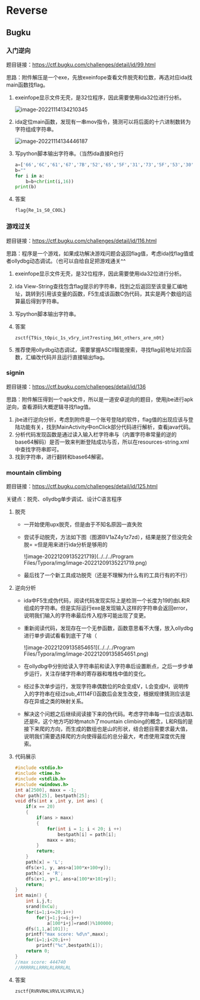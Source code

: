 # Reverse

## Bugku

### 入门逆向

题目链接：https://ctf.bugku.com/challenges/detail/id/99.html

思路：附件解压是一个exe，先放exeinfope查看文件脱壳和位数，再选对应ida找main函数找flag。

1. exeinfope显示文件无壳，是32位程序，因此需要使用ida32位进行分析。

   ![image-20221114134210345](C:\Users\35947\AppData\Roaming\Typora\typora-user-images\image-20221114134210345.png)

2. ida定位main函数，发现有一串mov指令，猜测可以将后面的十六进制数转为字符组成字符串。

   ![image-20221114134446187](C:\Users\35947\AppData\Roaming\Typora\typora-user-images\image-20221114134446187.png)

3. 写python脚本输出字符串。（当然ida直接R也行

   ```python
   a=['66','6C','61','67','7B','52','65','5F','31','73','5F','53','30','5F','43','30','4F','4C','7D']
   b=""
   for i in a:
       b=b+chr(int(i,16))
   print(b)
   ```

4. 答案

   ```
   flag{Re_1s_S0_C0OL}
   ```


### 游戏过关

题目链接：https://ctf.bugku.com/challenges/detail/id/116.html

思路：程序是一个游戏，如果成功解决游戏问题会返回flag值，考虑ida找flag值或者ollydbg动态调试。（也可以自给自足把游戏通关^^

1. exeinfope显示文件无壳，是32位程序，因此需要使用ida32位进行分析。

2. ida View-String查找包含flag提示的字符串，找到之后返回至该变量汇编地址，跳转到引用该变量的函数，F5生成该函数C伪代码，其实是两个数组的运算最后得到字符串。

3. 写python脚本输出字符串。

4. 答案

   ```
   zsctf{T9is_tOpic_1s_v5ry_int7resting_b6t_others_are_n0t}
   ```

5. 推荐使用ollydbg动态调试，需要掌握ASCII智能搜索，寻找flag前地址对应函数，汇编改代码并且运行直接输出flag。

### signin

题目链接：https://ctf.bugku.com/challenges/detail/id/136

思路：附件解压得到一个apk文件，所以是一道安卓逆向的题目，使用jbe进行apk逆向，查看源码大概逻辑寻找flag值。

1. jbe进行逆向分析，考虑到附件是一个账号登陆的软件，flag值的出现应该与登陆功能有关，找到MainActivity中onClick部分代码进行解析，查看java代码。
2. 分析代码发现函数是通过读入输入栏字符串与（内置字符串常量的逆的base64解码）是否一致来判断登陆成功与否，所以在resources-string.xml中查找字符串即可。
3. 找到字符串，进行翻转和base64解密。

### mountain climbing

题目链接：https://ctf.bugku.com/challenges/detail/id/125.html

关键点：脱壳、ollydbg单步调试、设计C语言程序

1. 脱壳

   - 一开始使用upx脱壳，但是由于不知名原因一直失败

   - 尝试手动脱壳，方法如下图（图源BV1aZ4y1z7zd），结果是脱了但没完全脱= =但是用来进行ida分析是够用的

     ![image-20221209135221719](../../../Program Files/Typora/img/image-20221209135221719.png)

   - 最后找了一个新工具成功脱壳（还是不理解为什么有的工具行有的不行）

2. 逆向分析

   - ida中F5生成伪代码，阅读代码发现实际上是检测一个长度为19的由L和R组成的字符串。但是实际运行exe是发现输入这样的字符串会返回error，说明我们输入的字符串最后传入程序可能出现了变更。

   - 重新阅读代码，发现存在一个无参函数，函数意思看不大懂，放入ollydbg进行单步调试看看到底干了啥（

     ![image-20221209135854651](../../../Program Files/Typora/img/image-20221209135854651.png)

   - 在ollydbg中分别给读入字符串前和读入字符串后设置断点，之后一步步单步运行，关注存储字符串的寄存器和堆栈中值的变化。

   - 经过多次单步运行，发现字符串偶数位的R会变成V，L会变成H，说明传入的字符串在经过sub_41114F()函数后会发生改变，根据规律猜测应该是存在异或之类的映射关系。

   - 解决这个问题之后继续阅读接下来的伪代码。考虑字符串每一位应该选取L还是R，这个地方巧妙地match了mountain climbing的概念，L和R指的是接下来爬的方向，而生成的数组也是山的形状，结合题目需要求最大值，说明我们需要选择爬的方向使得最后的总分最大，考虑使用深度优先搜索。

3. 代码展示

   ```c
   #include <stdio.h>
   #include <time.h>
   #include <stdlib.h>
   #include <windows.h>
   int a[2500], maxx = -1;
   char path[25], bestpath[25];
   void dfs(int x ,int y, int ans) {
       if(x == 20)
       {
           if(ans > maxx)
           {
               for(int i = 1; i < 20; i ++)
                   bestpath[i] = path[i];
               maxx = ans;
           }
           return;
       }
       path[x] = 'L';
       dfs(x+1, y, ans+a[100*x+100+y]);
       path[x] = 'R';
       dfs(x+1, y+1, ans+a[100*x+101+y]);
       return;
   }
   int main() {
       int i,j,t;
       srand(0xCu);
       for(i=1;i<=20;i++)
           for(j=1;j<=i;j++)
               a[100*i+j]=rand()%100000;
       dfs(1,1,a[101]);
       printf("max score: %d\n",maxx);
       for(i=1;i<20;i++)
           printf("%c",bestpath[i]);
       return 0;
   }
   //max score: 444740
   //RRRRRLLRRRLRLRRRLRL
   ```

4. 答案

   ```
   zsctf{RVRVRHLVRVLVLVRVLVL}
   ```

   